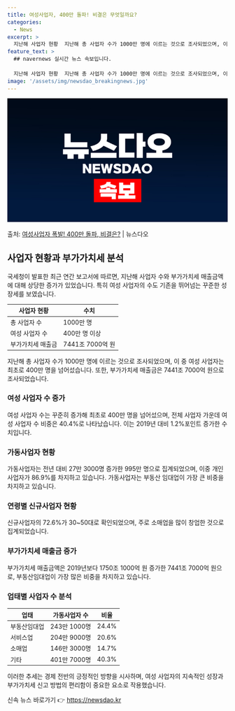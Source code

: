 ```yaml
---
title: 여성사업자, 400만 돌파! 비결은 무엇일까요?
categories:
  - News
excerpt: >
  지난해 사업자 현황  지난해 총 사업자 수가 1000만 명에 이르는 것으로 조사되었으며, 이 중 여성 사업자…
feature_text: >
  ## navernews 실시간 뉴스 속보입니다.

  지난해 사업자 현황  지난해 총 사업자 수가 1000만 명에 이르는 것으로 조사되었으며, 이 중 여성 사업자…
image: '/assets/img/newsdao_breakingnews.jpg'
---
```


![뉴스다오 속보](/assets/img/newsdao_breakingnews.jpg)

<p>출처: <a href="https://newsdao.kr/4202" rel="dofollow">여성사업자 폭발! 400만 돌파, 비결은?</a> | 뉴스다오</p>

<h2 data-ke-size="size26">사업자 현황과 부가가치세 분석</h2>
국세청이 발표한 최근 연간 보고서에 따르면, 지난해 사업자 수와 부가가치세 매출금액에 대해 상당한 증가가 있었습니다. 특히 여성 사업자의 수도 기존을 뛰어넘는 꾸준한 성장세를 보였습니다.

<table>
	<thead>
		<tr>
			<th><b>사업자 현황</b></th>
			<th><b>수치</b></th>
		</tr>
	</thead>
	<tbody>
		<tr>
			<td>총 사업자 수</td>
			<td>1000만 명</td>
		</tr>
		<tr>
			<td>여성 사업자 수</td>
			<td>400만 명 이상</td>
		</tr>
		<tr>
			<td>부가가치세 매출금</td>
			<td>7441조 7000억 원</td>
		</tr>
	</tbody>
</table>

<p data-ke-size="size16">지난해 총 사업자 수가 1000만 명에 이르는 것으로 조사되었으며, 이 중 여성 사업자는 최초로 400만 명을 넘어섰습니다. 또한, 부가가치세 매출금은 7441조 7000억 원으로 조사되었습니다.</p>

<h3>여성 사업자 수 증가</h3>
<p data-ke-size="size16">여성 사업자 수는 꾸준히 증가해 최초로 400만 명을 넘어섰으며, 전체 사업자 가운데 여성 사업자 수 비중은 40.4%로 나타났습니다. 이는 2019년 대비 1.2%포인트 증가한 수치입니다.</p>

<h3>가동사업자 현황</h3>
<p data-ke-size="size16">가동사업자는 전년 대비 27만 3000명 증가한 995만 명으로 집계되었으며, 이중 개인사업자가 86.9%를 차지하고 있습니다. 가동사업자는 부동산 임대업이 가장 큰 비중을 차지하고 있습니다.</p>

<h3>연령별 신규사업자 현황</h3>
<p data-ke-size="size16">신규사업자의 72.6%가 30~50대로 확인되었으며, 주로 소매업을 많이 창업한 것으로 집계되었습니다.</p>

<h3>부가가치세 매출금 증가</h3>
<p data-ke-size="size16">부가가치세 매출금액은 2019년보다 1750조 1000억 원 증가한 7441조 7000억 원으로, 부동산임대업이 가장 많은 비중을 차지하고 있습니다.</p>

<h3>업태별 사업자 수 분석</h3>
<table>
	<thead>
		<tr>
			<th><b>업태</b></th>
			<th><b>가동사업자 수</b></th>
			<th><b>비율</b></th>
		</tr>
	</thead>
	<tbody>
		<tr>
			<td>부동산임대업</td>
			<td>243만 1000명</td>
			<td>24.4%</td>
		</tr>
		<tr>
			<td>서비스업</td>
			<td>204만 9000명</td>
			<td>20.6%</td>
		</tr>
		<tr>
			<td>소매업</td>
			<td>146만 3000명</td>
			<td>14.7%</td>
		</tr>
		<tr>
			<td>기타</td>
			<td>401만 7000명</td>
			<td>40.3%</td>
		</tr>
	</tbody>
</table>

<p data-ke-size="size16">이러한 추세는 경제 전반의 긍정적인 방향을 시사하며, 여성 사업자의 지속적인 성장과 부가가치세 신고 방법의 편리함이 중요한 요소로 작용했습니다.</p> 

신속 뉴스 바로가기 👉 <a href="https://newsdao.kr" rel="dofollow">https://newsdao.kr</a>


